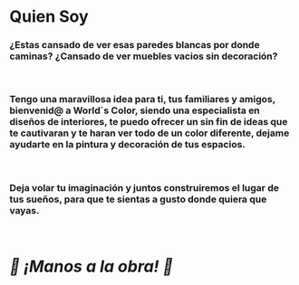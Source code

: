# **Quien Soy**

### ¿Estas cansado de ver esas paredes blancas por donde caminas? ¿Cansado de ver muebles vacios sin decoración?
</br>

### Tengo una maravillosa idea para ti, tus familiares y amigos, bienvenid@ a World´s Color, siendo una especialista en diseños de interiores, te puedo ofrecer  un sin fin de ideas que te cautivaran y te haran ver todo de un color diferente, dejame ayudarte en la pintura y decoración de tus espacios.
</br>

### Deja volar tu imaginación y juntos construiremos el lugar de tus sueños, para que te sientas a gusto donde quiera que vayas.
</br>

# ***🎉 ¡Manos a la obra! 🎉***
